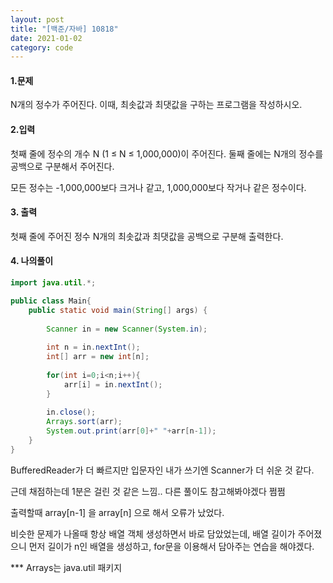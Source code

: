 ```yaml
---
layout: post
title: "[백준/자바] 10818"
date: 2021-01-02
category: code
---
```


#### 1.문제

N개의 정수가 주어진다. 이때, 최솟값과 최댓값을 구하는 프로그램을 작성하시오.

#### 2.입력

첫째 줄에 정수의 개수 N (1 ≤ N ≤ 1,000,000)이 주어진다. 둘째 줄에는 N개의 정수를 공백으로 구분해서 주어진다. 

모든 정수는 -1,000,000보다 크거나 같고, 1,000,000보다 작거나 같은 정수이다.

#### 3. 출력

첫째 줄에 주어진 정수 N개의 최솟값과 최댓값을 공백으로 구분해 출력한다.

#### 4. 나의풀이

````java
import java.util.*;

public class Main{
    public static void main(String[] args) {
        
        Scanner in = new Scanner(System.in);
        
        int n = in.nextInt();
        int[] arr = new int[n];
        
        for(int i=0;i<n;i++){
            arr[i] = in.nextInt();
        }
        
        in.close();
        Arrays.sort(arr);
        System.out.print(arr[0]+" "+arr[n-1]);
    }
}

````


BufferedReader가 더 빠르지만 입문자인 내가 쓰기엔 Scanner가 더 쉬운 것 같다. 

근데 채점하는데 1분은 걸린 것 같은 느낌.. 다른 풀이도 참고해봐야겠다 쩜쩜

출력할때 array[n-1] 을 array[n] 으로 해서 오류가 났었다. 

비슷한 문제가 나올때 항상 배열 객체 생성하면서 바로 담았었는데, 배열 길이가 주어졌으니 먼저 길이가 n인 배열을 생성하고, for문을 이용해서 담아주는 연습을 해야겠다.



*** Arrays는 java.util 패키지
